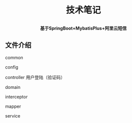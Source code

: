 <p align="center" >
<span style="background-color: #5373e0;display: inline-block">
</span>
</p>
<h1 align="center" style="margin: 30px 0 30px; font-weight: bold;">技术笔记</h1>
<h4 align="center">基于SpringBoot+MybatisPlus+阿里云短信</h4>


## 文件介绍
common 

config 

controller 用户登陆（验证码）

domain 

interceptor 

mapper 

service 



## 